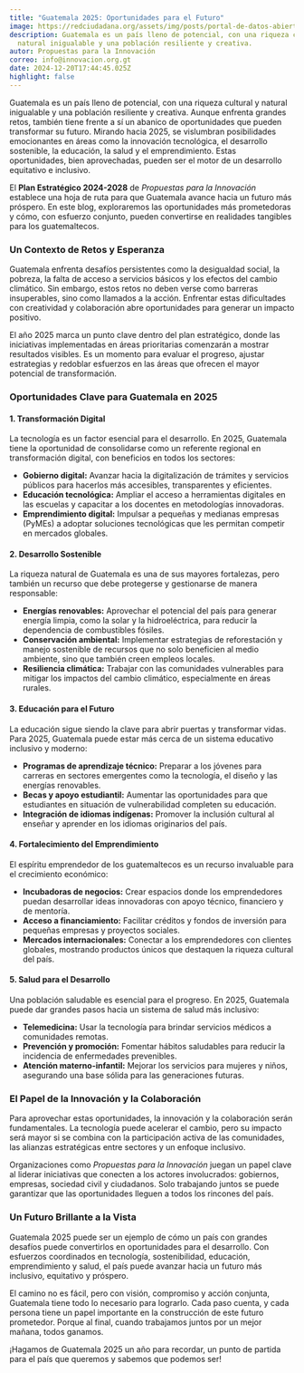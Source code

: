 ```yaml
---
title: "Guatemala 2025: Oportunidades para el Futuro"
image: https://redciudadana.org/assets/img/posts/portal-de-datos-abiertos-finanzas.png
description: Guatemala es un país lleno de potencial, con una riqueza cultural y
  natural inigualable y una población resiliente y creativa.
autor: Propuestas para la Innovación
correo: info@innovacion.org.gt
date: 2024-12-20T17:44:45.025Z
highlight: false
---
```

Guatemala es un país lleno de potencial, con una riqueza cultural y natural inigualable y una población resiliente y creativa. Aunque enfrenta grandes retos, también tiene frente a sí un abanico de oportunidades que pueden transformar su futuro. Mirando hacia 2025, se vislumbran posibilidades emocionantes en áreas como la innovación tecnológica, el desarrollo sostenible, la educación, la salud y el emprendimiento. Estas oportunidades, bien aprovechadas, pueden ser el motor de un desarrollo equitativo e inclusivo.

El **Plan Estratégico 2024-2028** de *Propuestas para la Innovación* establece una hoja de ruta para que Guatemala avance hacia un futuro más próspero. En este blog, exploraremos las oportunidades más prometedoras y cómo, con esfuerzo conjunto, pueden convertirse en realidades tangibles para los guatemaltecos.

### **Un Contexto de Retos y Esperanza**

Guatemala enfrenta desafíos persistentes como la desigualdad social, la pobreza, la falta de acceso a servicios básicos y los efectos del cambio climático. Sin embargo, estos retos no deben verse como barreras insuperables, sino como llamados a la acción. Enfrentar estas dificultades con creatividad y colaboración abre oportunidades para generar un impacto positivo.

El año 2025 marca un punto clave dentro del plan estratégico, donde las iniciativas implementadas en áreas prioritarias comenzarán a mostrar resultados visibles. Es un momento para evaluar el progreso, ajustar estrategias y redoblar esfuerzos en las áreas que ofrecen el mayor potencial de transformación.

### **Oportunidades Clave para Guatemala en 2025**

#### 1. **Transformación Digital**

La tecnología es un factor esencial para el desarrollo. En 2025, Guatemala tiene la oportunidad de consolidarse como un referente regional en transformación digital, con beneficios en todos los sectores:

* **Gobierno digital:** Avanzar hacia la digitalización de trámites y servicios públicos para hacerlos más accesibles, transparentes y eficientes.
* **Educación tecnológica:** Ampliar el acceso a herramientas digitales en las escuelas y capacitar a los docentes en metodologías innovadoras.
* **Emprendimiento digital:** Impulsar a pequeñas y medianas empresas (PyMEs) a adoptar soluciones tecnológicas que les permitan competir en mercados globales.

#### 2. **Desarrollo Sostenible**

La riqueza natural de Guatemala es una de sus mayores fortalezas, pero también un recurso que debe protegerse y gestionarse de manera responsable:

* **Energías renovables:** Aprovechar el potencial del país para generar energía limpia, como la solar y la hidroeléctrica, para reducir la dependencia de combustibles fósiles.
* **Conservación ambiental:** Implementar estrategias de reforestación y manejo sostenible de recursos que no solo beneficien al medio ambiente, sino que también creen empleos locales.
* **Resiliencia climática:** Trabajar con las comunidades vulnerables para mitigar los impactos del cambio climático, especialmente en áreas rurales.

#### 3. **Educación para el Futuro**

La educación sigue siendo la clave para abrir puertas y transformar vidas. Para 2025, Guatemala puede estar más cerca de un sistema educativo inclusivo y moderno:

* **Programas de aprendizaje técnico:** Preparar a los jóvenes para carreras en sectores emergentes como la tecnología, el diseño y las energías renovables.
* **Becas y apoyo estudiantil:** Aumentar las oportunidades para que estudiantes en situación de vulnerabilidad completen su educación.
* **Integración de idiomas indígenas:** Promover la inclusión cultural al enseñar y aprender en los idiomas originarios del país.

#### 4. **Fortalecimiento del Emprendimiento**

El espíritu emprendedor de los guatemaltecos es un recurso invaluable para el crecimiento económico:

* **Incubadoras de negocios:** Crear espacios donde los emprendedores puedan desarrollar ideas innovadoras con apoyo técnico, financiero y de mentoría.
* **Acceso a financiamiento:** Facilitar créditos y fondos de inversión para pequeñas empresas y proyectos sociales.
* **Mercados internacionales:** Conectar a los emprendedores con clientes globales, mostrando productos únicos que destaquen la riqueza cultural del país.

#### 5. **Salud para el Desarrollo**

Una población saludable es esencial para el progreso. En 2025, Guatemala puede dar grandes pasos hacia un sistema de salud más inclusivo:

* **Telemedicina:** Usar la tecnología para brindar servicios médicos a comunidades remotas.
* **Prevención y promoción:** Fomentar hábitos saludables para reducir la incidencia de enfermedades prevenibles.
* **Atención materno-infantil:** Mejorar los servicios para mujeres y niños, asegurando una base sólida para las generaciones futuras.

### **El Papel de la Innovación y la Colaboración**

Para aprovechar estas oportunidades, la innovación y la colaboración serán fundamentales. La tecnología puede acelerar el cambio, pero su impacto será mayor si se combina con la participación activa de las comunidades, las alianzas estratégicas entre sectores y un enfoque inclusivo.

Organizaciones como *Propuestas para la Innovación* juegan un papel clave al liderar iniciativas que conecten a los actores involucrados: gobiernos, empresas, sociedad civil y ciudadanos. Solo trabajando juntos se puede garantizar que las oportunidades lleguen a todos los rincones del país.

### **Un Futuro Brillante a la Vista**

Guatemala 2025 puede ser un ejemplo de cómo un país con grandes desafíos puede convertirlos en oportunidades para el desarrollo. Con esfuerzos coordinados en tecnología, sostenibilidad, educación, emprendimiento y salud, el país puede avanzar hacia un futuro más inclusivo, equitativo y próspero.

El camino no es fácil, pero con visión, compromiso y acción conjunta, Guatemala tiene todo lo necesario para lograrlo. Cada paso cuenta, y cada persona tiene un papel importante en la construcción de este futuro prometedor. Porque al final, cuando trabajamos juntos por un mejor mañana, todos ganamos.

¡Hagamos de Guatemala 2025 un año para recordar, un punto de partida para el país que queremos y sabemos que podemos ser!